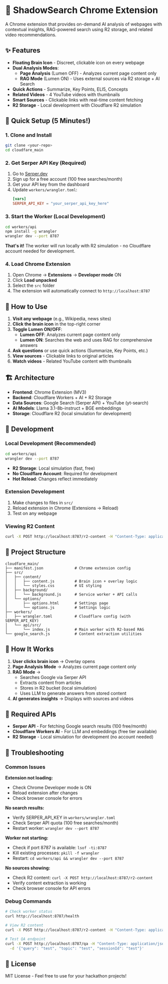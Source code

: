 # 🧠 ShadowSearch Chrome Extension

A Chrome extension that provides on-demand AI analysis of webpages with contextual insights, RAG-powered search using R2 storage, and related video recommendations.

## ✨ Features

- **Floating Brain Icon** - Discreet, clickable icon on every webpage
- **Dual Analysis Modes**:
  - **Page Analysis** (Lumen OFF) - Analyzes current page content only
  - **RAG Mode** (Lumen ON) - Uses external sources via R2 storage + AI Search
- **Quick Actions** - Summarize, Key Points, ELI5, Concepts
- **Related Videos** - 4 YouTube videos with thumbnails
- **Smart Sources** - Clickable links with real-time content fetching
- **R2 Storage** - Local development with Cloudflare R2 simulation

## 🚀 Quick Setup (5 Minutes!)

### 1. Clone and Install
```bash
git clone <your-repo>
cd cloudfare_main
```

### 2. Get Serper API Key (Required)
1. Go to [Serper.dev](https://serper.dev)
2. Sign up for a free account (100 free searches/month)
3. Get your API key from the dashboard
4. Update `workers/wrangler.toml`:
   ```toml
   [vars]
   SERPER_API_KEY = "your_serper_api_key_here"
   ```

### 3. Start the Worker (Local Development)
```bash
cd workers/api
npm install -g wrangler
wrangler dev --port 8787
```
**That's it!** The worker will run locally with R2 simulation - no Cloudflare account needed for development.

### 4. Load Chrome Extension
1. Open Chrome → **Extensions** → **Developer mode** ON
2. Click **Load unpacked**
3. Select the `src` folder
4. The extension will automatically connect to `http://localhost:8787`

## 🎯 How to Use

1. **Visit any webpage** (e.g., Wikipedia, news sites)
2. **Click the brain icon** in the top-right corner
3. **Toggle Lumen ON/OFF**:
   - **Lumen OFF**: Analyzes current page content only
   - **Lumen ON**: Searches the web and uses RAG for comprehensive answers
4. **Ask questions** or use quick actions (Summarize, Key Points, etc.)
5. **View sources** - Clickable links to original articles
6. **Watch videos** - Related YouTube content with thumbnails

## 🏗️ Architecture

- **Frontend**: Chrome Extension (MV3)
- **Backend**: Cloudflare Workers + AI + R2 Storage
- **Data Sources**: Google Search (Serper API) + YouTube (yt-search)
- **AI Models**: Llama 3.1-8b-instruct + BGE embeddings
- **Storage**: Cloudflare R2 (local simulation for development)

## 🔧 Development

### Local Development (Recommended)
```bash
cd workers/api
wrangler dev --port 8787
```
- **R2 Storage**: Local simulation (fast, free)
- **No Cloudflare Account**: Required for development
- **Hot Reload**: Changes reflect immediately

### Extension Development
1. Make changes to files in `src/`
2. Reload extension in Chrome (Extensions → Reload)
3. Test on any webpage

### Viewing R2 Content
```bash
curl -X POST http://localhost:8787/r2-content -H "Content-Type: application/json" | jq
```

## 📁 Project Structure

```
cloudfare_main/
├── manifest.json              # Chrome extension config
├── src/
│   ├── content/
│   │   ├── content.js         # Brain icon + overlay logic
│   │   └── styles.css         # UI styling
│   ├── background/
│   │   └── background.js      # Service worker + API calls
│   └── options/
│       ├── options.html       # Settings page
│       └── options.js         # Settings logic
├── workers/
│   ├── wrangler.toml          # Cloudflare config (with SERPER_API_KEY)
│   └── api/src/
│       └── index.js           # Main worker with R2-based RAG
└── google_search.js           # Content extraction utilities
```

## 🎯 How It Works

1. **User clicks brain icon** → Overlay opens
2. **Page Analysis Mode** → Analyzes current page content only
3. **RAG Mode** → 
   - Searches Google via Serper API
   - Extracts content from articles
   - Stores in R2 bucket (local simulation)
   - Uses LLM to generate answers from stored content
4. **AI generates insights** → Displays with sources and videos

## 🔑 Required APIs

- **Serper API** - For fetching Google search results (100 free/month)
- **Cloudflare Workers AI** - For LLM and embeddings (free tier available)
- **R2 Storage** - Local simulation for development (no account needed)

## 🐛 Troubleshooting

### Common Issues

**Extension not loading:**
- Check Chrome Developer mode is ON
- Reload extension after changes
- Check browser console for errors

**No search results:**
- Verify SERPER_API_KEY in `workers/wrangler.toml`
- Check Serper API quota (100 free searches/month)
- Restart worker: `wrangler dev --port 8787`

**Worker not starting:**
- Check if port 8787 is available: `lsof -ti:8787`
- Kill existing processes: `pkill -f wrangler`
- Restart: `cd workers/api && wrangler dev --port 8787`

**No sources showing:**
- Check R2 content: `curl -X POST http://localhost:8787/r2-content`
- Verify content extraction is working
- Check browser console for API errors

### Debug Commands

```bash
# Check worker status
curl http://localhost:8787/health

# View R2 content
curl -X POST http://localhost:8787/r2-content -H "Content-Type: application/json" | jq

# Test QA endpoint
curl -X POST http://localhost:8787/qa -H "Content-Type: application/json" \
  -d '{"query": "test", "topic": "test", "sessionId": "test"}'
```

## 📄 License

MIT License - Feel free to use for your hackathon projects!